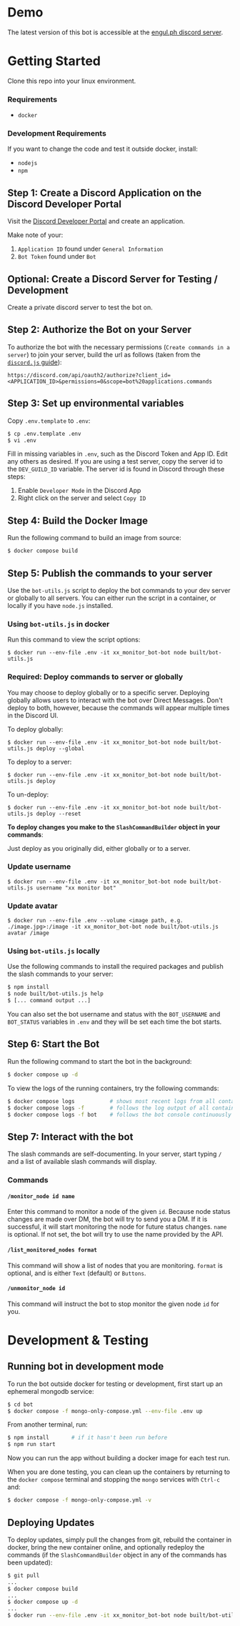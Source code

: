 # Demo

The latest version of this bot is accessible at the [engul.ph discord server](https://discord.gg/Y7jQEbv5za).

# Getting Started

Clone this repo into your linux environment. 

### Requirements

* `docker`

### Development Requirements

If you want to change the code and test it outside docker, install:

* `nodejs`
* `npm`

## Step 1: Create a Discord Application on the Discord Developer Portal

Visit the [Discord Developer Portal](https://discord.com/developers/applications) and create an application. 

Make note of your:

1. `Application ID` found under `General Information`
2. `Bot Token` found under `Bot`

## Optional: Create a Discord Server for Testing / Development

Create a private discord server to test the bot on.

## Step 2: Authorize the Bot on your Server

To authorize the bot with the necessary permissions (`Create commands in a server`) to join your server, build the url as follows (taken from the [`discord.js` guide](https://discordjs.guide/preparations/adding-your-bot-to-servers.html)):

```
https://discord.com/api/oauth2/authorize?client_id=<APPLICATION_ID>&permissions=0&scope=bot%20applications.commands
```

## Step 3: Set up environmental variables

Copy `.env.template` to `.env`:

```bash
$ cp .env.template .env
$ vi .env
```

Fill in missing variables in `.env`, such as the Discord Token and App ID. Edit any others as desired. If you are using a test server, copy the server id to the `DEV_GUILD_ID` variable. The server id is found in Discord through these steps:

1. Enable `Developer Mode` in the Discord App
2. Right click on the server and select `Copy ID`

## Step 4: Build the Docker Image

Run the following command to build an image from source:

```bash
$ docker compose build
```

## Step 5: Publish the commands to your server

Use the `bot-utils.js` script to deploy the bot commands to your dev server or globally to all servers. You can either run the script in a container, or locally if you have `node.js` installed. 

### Using `bot-utils.js` in docker

Run this command to view the script options:

```
$ docker run --env-file .env -it xx_monitor_bot-bot node built/bot-utils.js
```

### **Required:** Deploy commands to server or globally

You may choose to deploy globally or to a specific server. Deploying globally allows users to interact with the bot over Direct Messages. Don't deploy to both, however, because the commands will appear multiple times in the Discord UI. 

To deploy globally:

```
$ docker run --env-file .env -it xx_monitor_bot-bot node built/bot-utils.js deploy --global
```

To deploy to a server:

```
$ docker run --env-file .env -it xx_monitor_bot-bot node built/bot-utils.js deploy
```

To un-deploy:

```
$ docker run --env-file .env -it xx_monitor_bot-bot node built/bot-utils.js deploy --reset
```

**To deploy changes you make to the `SlashCommandBuilder` object in your commands**:

Just deploy as you originally did, either globally or to a server.

### Update username
```
$ docker run --env-file .env -it xx_monitor_bot-bot node built/bot-utils.js username "xx monitor bot"
```

### Update avatar
```
$ docker run --env-file .env --volume <image path, e.g. ./image.jpg>:/image -it xx_monitor_bot-bot node built/bot-utils.js avatar /image
```

### Using `bot-utils.js` locally

Use the following commands to install the required packages and publish the slash commands to your server:

```bash
$ npm install
$ node built/bot-utils.js help
$ [... command output ...]
```

You can also set the bot username and status with the `BOT_USERNAME` and `BOT_STATUS` variables in `.env` and they will be set each time the bot starts.


## Step 6: Start the Bot

Run the following command to start the bot in the background:

```bash
$ docker compose up -d
```

To view the logs of the running containers, try the following commands:

```bash
$ docker compose logs           # shows most recent logs from all containers
$ docker compose logs -f        # follows the log output of all containers continuously
$ docker compose logs -f bot    # follows the bot console continuously
```

## Step 7: Interact with the bot

The slash commands are self-documenting. In your server, start typing `/` and a list of available slash commands will display.

### Commands

#### `/monitor_node id name`

Enter this command to monitor a node of the given `id`. Because node status changes are made over DM, the bot will try to send you a DM. If it is successful, it will start monitoring the node for future status changes. `name` is optional. If not set, the bot will try to use the name provided by the API.

#### `/list_monitored_nodes format`

This command will show a list of nodes that you are monitoring. `format` is optional, and is either `Text` (default) or `Buttons`.

#### `/unmonitor_node id`

This command will instruct the bot to stop monitor the given node `id` for you.

# Development & Testing

## Running bot in development mode

To run the bot outside docker for testing or development, first start up an ephemeral mongodb service:

```bash
$ cd bot
$ docker compose -f mongo-only-compose.yml --env-file .env up
```

From another terminal, run:

```bash
$ npm install       # if it hasn't been run before
$ npm run start
```

Now you can run the app without building a docker image for each test run.
 
When you are done testing, you can clean up the containers by returning to the `docker compose` terminal and stopping the `mongo` services with `Ctrl-c` and:

```bash
$ docker compose -f mongo-only-compose.yml -v
```

## Deploying Updates

To deploy updates, simply pull the changes from git, rebuild the container in docker, bring the new container online, and optionally redeploy the commands (if the `SlashCommandBuilder` object in any of the commands has been updated):

```bash
$ git pull
...
$ docker compose build
...
$ docker compose up -d
...
$ docker run --env-file .env -it xx_monitor_bot-bot node built/bot-utils.js deploy --global # note! deploy how you originally deployed
```